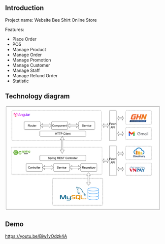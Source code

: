 ## Introduction
Project name: Website Bee Shirt Online Store

Features: 
- Place Order
- POS 
- Manage Product
- Manage Order
- Manage Promotion
- Manage Customer
- Manage Staff
- Manage Refund Order
- Statistic

## Technology diagram

![Sơ đồ công nghệ](so_do_cong_nghe.png)

## Demo

https://youtu.be/Biw1vOdzk4A

